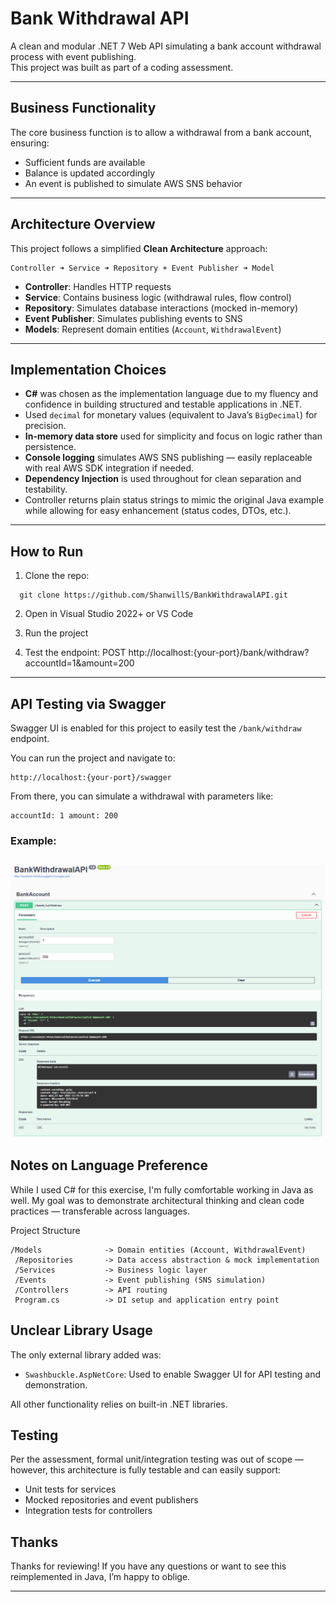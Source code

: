 # Bank Withdrawal API

A clean and modular .NET 7 Web API simulating a bank account withdrawal process with event publishing.  
This project was built as part of a coding assessment.

---

## Business Functionality

The core business function is to allow a withdrawal from a bank account, ensuring:
- Sufficient funds are available
- Balance is updated accordingly
- An event is published to simulate AWS SNS behavior

---

## Architecture Overview

This project follows a simplified **Clean Architecture** approach:
```
Controller ➜ Service ➜ Repository + Event Publisher ➜ Model
```

- **Controller**: Handles HTTP requests
- **Service**: Contains business logic (withdrawal rules, flow control)
- **Repository**: Simulates database interactions (mocked in-memory)
- **Event Publisher**: Simulates publishing events to SNS
- **Models**: Represent domain entities (`Account`, `WithdrawalEvent`)

---

## Implementation Choices

- **C#** was chosen as the implementation language due to my fluency and confidence in building structured and testable applications in .NET.
- Used `decimal` for monetary values (equivalent to Java’s `BigDecimal`) for precision.
- **In-memory data store** used for simplicity and focus on logic rather than persistence.
- **Console logging** simulates AWS SNS publishing — easily replaceable with real AWS SDK integration if needed.
- **Dependency Injection** is used throughout for clean separation and testability.
- Controller returns plain status strings to mimic the original Java example while allowing for easy enhancement (status codes, DTOs, etc.).

---

## How to Run

1. Clone the repo:
  ```
    git clone https://github.com/ShanwillS/BankWithdrawalAPI.git
  ```
2. Open in Visual Studio 2022+ or VS Code

3. Run the project

4. Test the endpoint: POST http://localhost:{your-port}/bank/withdraw?accountId=1&amount=200

---
## API Testing via Swagger

Swagger UI is enabled for this project to easily test the `/bank/withdraw` endpoint.

You can run the project and navigate to:
```
http://localhost:{your-port}/swagger
```
From there, you can simulate a withdrawal with parameters like:
```
accountId: 1 amount: 200
```
### Example:
![Swagger Screenshot](BankWithdrawalAPI/docs/swagger-ui.png)
---

## Notes on Language Preference
While I used C# for this exercise, I'm fully comfortable working in Java as well.
My goal was to demonstrate architectural thinking and clean code practices — transferable across languages.

Project Structure
```
/Models              -> Domain entities (Account, WithdrawalEvent)
 /Repositories       -> Data access abstraction & mock implementation
 /Services           -> Business logic layer
 /Events             -> Event publishing (SNS simulation)
 /Controllers        -> API routing
 Program.cs          -> DI setup and application entry point
```

## Unclear Library Usage
The only external library added was:

- `Swashbuckle.AspNetCore`: Used to enable Swagger UI for API testing and demonstration.

All other functionality relies on built-in .NET libraries.

## Testing
Per the assessment, formal unit/integration testing was out of scope — however, this architecture is fully testable and can easily support:

- Unit tests for services
- Mocked repositories and event publishers
- Integration tests for controllers

## Thanks
Thanks for reviewing! If you have any questions or want to see this reimplemented in Java, I’m happy to oblige.

---

###
